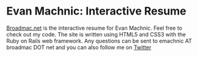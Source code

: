 # Evan Machnic: Interactive Resume

[Broadmac.net](http://broadmac.net) is the interactive
resume for Evan Machnic. Feel free to check out my code. The site is
written using HTML5 and CSS3 with the Ruby on Rails web framework. Any
questions can be sent to emachnic AT broadmac DOT net and you can also 
follow me on [Twitter](http://twitter.com/emachnic)
